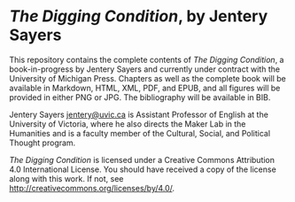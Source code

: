 # *The Digging Condition*, by Jentery Sayers 

This repository contains the complete contents of *The Digging Condition*, a book-in-progress by Jentery Sayers and currently under contract with the University of Michigan Press. Chapters as well as the complete book will be available in Markdown, HTML, XML, PDF, and EPUB, and all figures will be provided in either PNG or JPG. The bibliography will be available in BIB. 

Jentery Sayers [jentery@uvic.ca](mailto:jentery@uvic.ca) is Assistant Professor of English at the University of Victoria, where he also directs the Maker Lab in the Humanities and is a faculty member of the Cultural, Social, and Political Thought program. 

*The Digging Condition* is licensed under a Creative Commons Attribution 4.0 International License. You should have received a copy of the license along with this work. If not, see http://creativecommons.org/licenses/by/4.0/.
